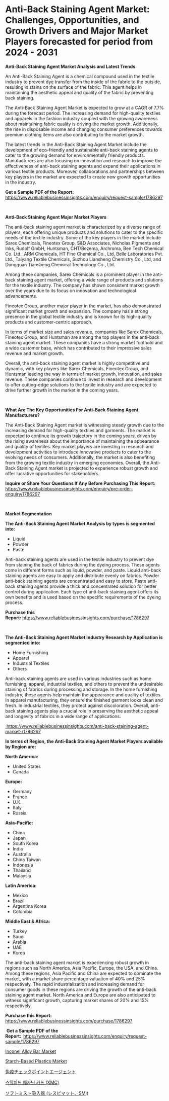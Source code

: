 <p><h1>Anti-Back Staining Agent Market: Challenges, Opportunities, and Growth Drivers and Major Market Players forecasted for period from 2024 - 2031</h1></p><p><strong>Anti-Back Staining Agent Market Analysis and Latest Trends</strong></p>
<p><p>An Anti-Back Staining Agent is a chemical compound used in the textile industry to prevent dye transfer from the inside of the fabric to the outside, resulting in stains on the surface of the fabric. This agent helps in maintaining the aesthetic appeal and quality of the fabric by preventing back staining.</p><p>The Anti-Back Staining Agent Market is expected to grow at a CAGR of 7.7% during the forecast period. The increasing demand for high-quality textiles and apparels in the fashion industry coupled with the growing awareness about maintaining fabric quality is driving the market growth. Additionally, the rise in disposable income and changing consumer preferences towards premium clothing items are also contributing to the market growth.</p><p>The latest trends in the Anti-Back Staining Agent Market include the development of eco-friendly and sustainable anti-back staining agents to cater to the growing demand for environmentally friendly products. Manufacturers are also focusing on innovation and research to improve the effectiveness of anti-back staining agents and expand their applications in various textile products. Moreover, collaborations and partnerships between key players in the market are expected to create new growth opportunities in the industry.</p></p>
<p><strong>Get a Sample PDF of the Report:&nbsp;</strong> <a href="https://www.reliablebusinessinsights.com/enquiry/request-sample/1786297">https://www.reliablebusinessinsights.com/enquiry/request-sample/1786297</a></p>
<p>&nbsp;</p>
<p><strong>Anti-Back Staining Agent Major Market Players</strong></p>
<p><p>The anti-back staining agent market is characterized by a diverse range of players, each offering unique products and solutions to cater to the specific needs of the textile industry. Some of the key players in the market include Sarex Chemicals, Fineotex Group, S&D Associates, Nicholas Pigments and Inks, Rudolf GmbH, Huntsman, CHT/Bezema, Archroma, Ben Tech Chemical Co. Ltd., ARM Chemicals, HT Fine Chemical Co., Ltd, Belle Laboratories Pvt. Ltd., Taiyang Textile Chemicals, Suzhou Liansheng Chemistry Co., Ltd, and Dongguan Tiansheng Chemical Technology Co., Ltd.</p><p>Among these companies, Sarex Chemicals is a prominent player in the anti-back staining agent market, offering a wide range of products and solutions for the textile industry. The company has shown consistent market growth over the years due to its focus on innovation and technological advancements.</p><p>Fineotex Group, another major player in the market, has also demonstrated significant market growth and expansion. The company has a strong presence in the global textile industry and is known for its high-quality products and customer-centric approach.</p><p>In terms of market size and sales revenue, companies like Sarex Chemicals, Fineotex Group, and Huntsman are among the top players in the anti-back staining agent market. These companies have a strong market foothold and a wide customer base, which has contributed to their impressive sales revenue and market growth.</p><p>Overall, the anti-back staining agent market is highly competitive and dynamic, with key players like Sarex Chemicals, Fineotex Group, and Huntsman leading the way in terms of market growth, innovation, and sales revenue. These companies continue to invest in research and development to offer cutting-edge solutions to the textile industry and are expected to drive further growth in the market in the coming years.</p></p>
<p>&nbsp;</p>
<p><strong>What Are The Key Opportunities For Anti-Back Staining Agent Manufacturers?</strong></p>
<p><p>The Anti-Back Staining Agent market is witnessing steady growth due to the increasing demand for high-quality textiles and garments. The market is expected to continue its growth trajectory in the coming years, driven by the rising awareness about the importance of maintaining the appearance and quality of textiles. Key market players are investing in research and development activities to introduce innovative products to cater to the evolving needs of consumers. Additionally, the market is also benefiting from the growing textile industry in emerging economies. Overall, the Anti-Back Staining Agent market is projected to experience robust growth and offer lucrative opportunities for stakeholders.</p></p>
<p><strong>Inquire or Share Your Questions If Any Before Purchasing This Report:</strong> <a href="https://www.reliablebusinessinsights.com/enquiry/pre-order-enquiry/1786297">https://www.reliablebusinessinsights.com/enquiry/pre-order-enquiry/1786297</a></p>
<p>&nbsp;</p>
<p><strong>Market Segmentation</strong></p>
<p><strong>The Anti-Back Staining Agent Market Analysis by types is segmented into:</strong></p>
<p><ul><li>Liquid</li><li>Powder</li><li>Paste</li></ul></p>
<p><p>Anti-back staining agents are used in the textile industry to prevent dye from staining the back of fabrics during the dyeing process. These agents come in different forms such as liquid, powder, and paste. Liquid anti-back staining agents are easy to apply and distribute evenly on fabrics. Powder anti-back staining agents are concentrated and easy to store. Paste anti-back staining agents provide a thick and concentrated solution for better control during application. Each type of anti-back staining agent offers its own benefits and is used based on the specific requirements of the dyeing process.</p></p>
<p><strong>Purchase this Report:&nbsp;</strong><a href="https://www.reliablebusinessinsights.com/purchase/1786297">https://www.reliablebusinessinsights.com/purchase/1786297</a></p>
<p>&nbsp;</p>
<p><strong>The Anti-Back Staining Agent Market Industry Research by Application is segmented into:</strong></p>
<p><ul><li>Home Furnishing</li><li>Apparel</li><li>Industrial Textiles</li><li>Others</li></ul></p>
<p><p>Anti-back staining agents are used in various industries such as home furnishing, apparel, industrial textiles, and others to prevent the undesirable staining of fabrics during processing and storage. In the home furnishing industry, these agents help maintain the appearance and quality of textiles. In apparel manufacturing, they ensure the finished garment looks clean and fresh. In industrial textiles, they protect against discoloration. Overall, anti-back staining agents play a crucial role in preserving the aesthetic appeal and longevity of fabrics in a wide range of applications.</p></p>
<p><a href="https://www.reliablebusinessinsights.com/anti-back-staining-agent-market-r1786297">&nbsp;https://www.reliablebusinessinsights.com/anti-back-staining-agent-market-r1786297</a></p>
<p><strong>In terms of Region, the Anti-Back Staining Agent Market Players available by Region are:</strong></p>
<p>
    <p> <strong> North America: </strong>
        <ul>
            <li>United States</li>
            <li>Canada</li>
        </ul>
        </p> 
    <p> <strong> Europe: </strong>
        <ul>
            <li>Germany</li>
            <li>France</li>
            <li>U.K.</li>
            <li>Italy</li>
            <li>Russia</li>
        </ul>
        </p> 
    <p> <strong> Asia-Pacific: </strong>
        <ul>
            <li>China</li>
            <li>Japan</li>
            <li>South Korea</li>
            <li>India</li>
            <li>Australia</li>
            <li>China Taiwan</li>
            <li>Indonesia</li>
            <li>Thailand</li>
            <li>Malaysia</li>
        </ul>
        </p> 
    <p> <strong> Latin America: </strong>
        <ul>
            <li>Mexico</li>
            <li>Brazil</li>
            <li>Argentina Korea</li>
            <li>Colombia</li>
        </ul>
        </p> 
    <p> <strong> Middle East & Africa: </strong>
        <ul>
            <li>Turkey</li>
            <li>Saudi</li>
            <li>Arabia</li>
            <li>UAE</li>
            <li>Korea</li>
        </ul>
    </p>
    </p>
<p><p>The anti-back staining agent market is experiencing robust growth in regions such as North America, Asia Pacific, Europe, the USA, and China. Among these regions, Asia Pacific and China are expected to dominate the market, with a market share percentage valuation of 40% and 25% respectively. The rapid industrialization and increasing demand for consumer goods in these regions are driving the growth of the anti-back staining agent market. North America and Europe are also anticipated to witness significant growth, capturing market shares of 20% and 15% respectively.</p></p>
<p><strong>Purchase this Report: </strong><a href="https://www.reliablebusinessinsights.com/purchase/1786297">https://www.reliablebusinessinsights.com/purchase/1786297</a></p>
<p>&nbsp;<strong>Get a Sample PDF of the Report:&nbsp;&nbsp;</strong><a href="https://www.reliablebusinessinsights.com/enquiry/request-sample/1786297">https://www.reliablebusinessinsights.com/enquiry/request-sample/1786297</a></p>
<p><strong></strong></p>
<p><p><a href="https://github.com/Whitneyboyettebo9kiw7yr13/Market-Research-Report-List-2/blob/main/inconel-alloy-bar-market.md">Inconel Alloy Bar Market</a></p><p><a href="https://github.com/sonuprakash1/Market-Research-Report-List-3/blob/main/starch-based-plastics-market.md">Starch-Based Plastics Market</a></p><p><a href="https://github.com/ReyesKohler20231/Market-Research-Report-List-2/blob/main/4554793105395.md">免疫チェックポイントエージェント</a></p><p><a href="https://github.com/tasfiyaj85/Market-Research-Report-List-1/blob/main/186493299130.md">스위치드 메자닌 카드 (XMC)</a></p><p><a href="https://github.com/adcxff01450218/Market-Research-Report-List-2/blob/main/1896219105394.md">ソフトミスト吸入器 (レスピマット、SMI)</a></p></p>